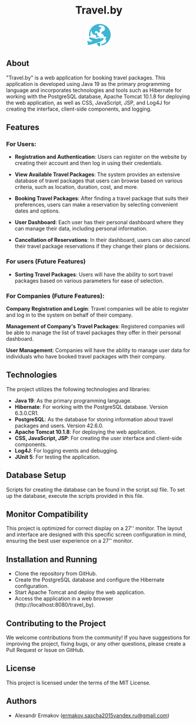 <h1 align="center">Travel.by</h1>
<p align="center">
      <img src="src/main/webapp/image/logo/logo_title.webp" alt="logo">
</p>

## About

"Travel.by" is a web application for booking travel packages. 
This application is developed using Java 19 as the primary programming language and incorporates 
technologies and tools such as Hibernate for working with the PostgreSQL database, 
Apache Tomcat 10.1.8 for deploying the web application, as well as CSS, JavaScript, JSP, and Log4J 
for creating the interface, client-side components, and logging.

## Features

### For Users:
* **Registration and Authentication**: Users can register on the website by creating their account and then log in using their credentials.

* **View Available Travel Packages**: The system provides an extensive database of travel packages that users can browse based on various criteria, such as location, duration, cost, and more.

* **Booking Travel Packages**: After finding a travel package that suits their preferences, users can make a reservation by selecting convenient dates and options.

* **User Dashboard**: Each user has their personal dashboard where they can manage their data, including personal information.

* **Cancellation of Reservations**: In their dashboard, users can also cancel their travel package reservations if they change their plans or decisions.

### For users (Future Features)
* **Sorting Travel Packages**: Users will have the ability to sort travel packages based on various parameters for ease of selection.

### For Companies (Future Features):
**Company Registration and Login**: Travel companies will be able to register and log in to the system on behalf of their company.

**Management of Company's Travel Packages**: Registered companies will be able to manage the list of travel packages they offer in their personal dashboard.

**User Management**: Companies will have the ability to manage user data for individuals who have booked travel packages with their company.

## Technologies
The project utilizes the following technologies and libraries:

* **Java 19**: As the primary programming language.
* **Hibernate**: For working with the PostgreSQL database. Version 6.3.0.CR1.
* **PostgreSQL**: As the database for storing information about travel packages and users. Version 42.6.0.
* **Apache Tomcat 10.1.8**: For deploying the web application.
* **CSS, JavaScript, JSP**: For creating the user interface and client-side components.
* **Log4J**: For logging events and debugging.
* **JUnit 5**: For testing the application.

## Database Setup

Scripts for creating the database can be found in the script.sql file. To set up the database, execute the scripts provided in this file.

## Monitor Compatibility
This project is optimized for correct display on a 27'' monitor. The layout and interface are designed with this specific screen configuration in mind, ensuring the best user experience on a 27'' monitor.

## Installation and Running

* Clone the repository from GitHub.
* Create the PostgreSQL database and configure the Hibernate configuration.
* Start Apache Tomcat and deploy the web application.
* Access the application in a web browser (http://localhost:8080/travel_by).

## Contributing to the Project

We welcome contributions from the community! If you have suggestions for improving the project, fixing bugs, or any other questions, please create a Pull Request or Issue on GitHub.

## License

This project is licensed under the terms of the MIT License.

## Authors

* Alexandr Ermakov (ermakov.sascha2015yandex.ru@gmail.com)